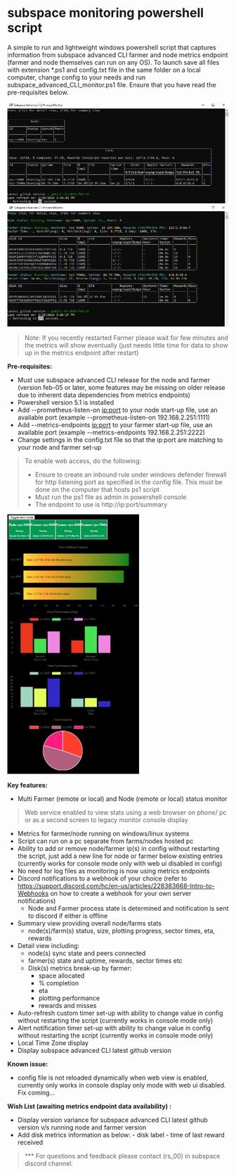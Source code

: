 # subspace monitoring powershell script
A simple to run and lightweight windows powershell script that captures information from subspace advanced CLI farmer and node metrics endpoint (farmer and node themselves can run on any OS).
To launch save all files with extension *.ps1  and config.txt file in the same folder on a local computer, change config to your needs and run subspace_advanced_CLI_monitor.ps1 file. Ensure that you have read the pre-requisites below.

<img src="https://github.com/irbujam/images/blob/main/summary.PNG" width="580" hieght="340" /><img src="https://github.com/irbujam/images/blob/main/detail.PNG" width="580" hieght="340" />
    

> Note: If you recently restarted Farmer please wait for few minutes and the metrics will show eventually (just needs little time for data to show up in the metrics endpoint after restart)

**Pre-requisites:**
- Must use subspace advanced CLI release for the node and farmer (version feb-05 or later, some features may be missing on older release due to inherent data dependencies from metrics endpoints)
- Powershell version 5.1 is installed
- Add --prometheus-listen-on <ip:port> to your node start-up file, use an available port (example --prometheus-listen-on 192.168.2.251:1111)  
- Add --metrics-endpoints <ip:port> to your farmer start-up file, use an available port (example --metrics-endpoints 192.168.2.251:2222)
- Change settings in the config.txt file so that the ip:port are matching to your node and farmer set-up

> To enable web access, do the following:
> - Ensure to create an inbound rule under windows defender firewall for http listening port as specified in the config file. This must be done on the computer that hosts ps1 script
> - Must run the ps1 file as admin in powershell console
> - The endpoint to use is http://ip:port/summary
<img src="https://github.com/irbujam/images/blob/main/web.JPG" width="300" hieght="350" />


**Key features:**
  - Multi Farmer (remote or local) and Node (remote or local) status monitor
  
> Web service enabled to view stats using a web browser on phone/ pc or as a second screen to legacy monitor console display
  
  - Metrics for farmer/node running on windows/linux systems
  - Script can run on a pc separate from farms/nodes hosted pc 
  - Ability to add or remove node/farmer ip(s) in config without restarting the script, just add a new line for node or farmer below existing entries (currently works for console mode only with web ui disabled in config)
  - No need for log files as monitoring is now using metrics endpoints
  - Discord notifications to a webhook of your choice (refer to https://support.discord.com/hc/en-us/articles/228383668-Intro-to-Webhooks on how to create a webhook for your own server notifications)
      - Node and Farmer process state is determined and notification is sent to discord if either is offline
  - Summary view providing overall node/farms stats
      - node(s)/farm(s) status, size, plotting progress, sector times, eta, rewards
  - Detail view including:
      - node(s) sync state and peers connected
      - farmer(s) state and uptime, rewards, sector times etc
      - Disk(s) metrics break-up by farmer:
          - space allocated
          - % completion 
          - eta
          - plotting performance
          - rewards and misses
  - Auto-refresh custom timer set-up with ability to change value in config without restarting the script (currently works in console mode only)
  - Alert notification timer set-up with ability to change value in config without restarting the script (currently works in console mode only)
  - Local Time Zone display
  - Display subspace advanced CLI latest github version
  
**Known issue:**
  - config file is not reloaded dynamically when web view is enabled, currently only works in console display only mode with web ui disabled. Fix coming...
    
**Wish List (awaiting metrics endpoint data availability) :**
  - Display version variance for subspace advanced CLI latest github version v/s running node and farmer version
  - Add disk metrics information as below:
          - disk label
          - time of last reward received

>*** For questions and feedback please contact (rs_00) in subspace discord channel.

